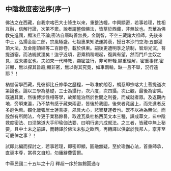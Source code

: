 ## 中陰救度密法序(序一)

佛法之在西藏，自我宗喀巴大士降生以來，重整法幢，中興顯密，若事若理，性相互融，信解行證，次第不紊。說者謂整個佛法，皆萃於西藏，非無故也。吾華為佛教先進國，顯法且不論;密法自唐時善無畏，金剛智，不空三藏諸大祖師，先後來中土，弘揚金胎二部，宗風極盛。七祖惠果知法運將衰，授日本沙門空海:五部灌頂大法，及金剛頂經等二百餘卷，載於俱東。嗣後更遭明季之禁制，智炬光沉，菩提道塞，而法統就湮矣！迨乎近頃，密乘稍稍崛起，復興有望，然而門戶主奴之見，或未盡泯也。夫如來一代時教，顯密並行，非可軒輊.顯重理解，密重事修.密非顯，無以探其旨趣;顯非密，無以得其究竟，如車兩輪，缺一且不舉，況行遠耶？！

衲嘗留學西藏，見彼都比丘修學之歷程，一取准於朗忍，朗忍即宗喀大士菩提道次第論也。論以三學為基礎，三士為攝行，次六度，次四攝，次止觀，最後為密乘。既通其業，然後博涉性相等學，故類能泊然於世間之利養，而成就者眾。及返觀內地，旁瞬東瀛，乃不禁有感于藏東兩密，皆後於我國，後來者竟居上，而先進者反多遜色焉。觀化廬張居士蓮菩提，夙具大心，悲智雙運者也。既不以衲為無似，而殷然有所問法，今更于業務餘晷，取達瓦桑杜格西英文本三種，譯成華文，曰中陰救度密法、曰涅槃道大手印瑜伽法要、曰明行道六成就法。之三者，皆藏中無上秘要，且中土未之前譯，而轉譯於佛法未弘之歐西，再轉譯以供獻於我邦人，寧非至可慶倖之事？！

試即此編而探討之，若事若理，即密即顯，圓融無疑，至於瑜伽心法，首重師承，直契本尊，當尋文自知，勿庸辭費雲爾。

中華民國二十五年之十月 釋超一序於無錫圓通寺